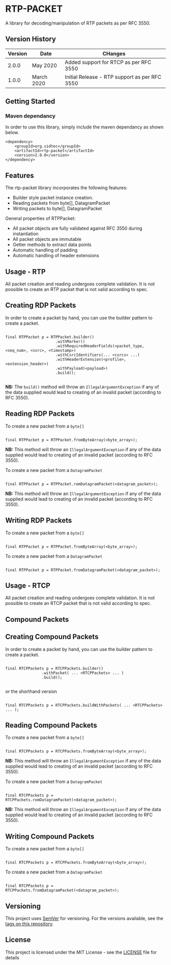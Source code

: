 # RTP-PACKET

A library for decoding/manipulation of RTP packets as per RFC 3550. 

## Version History

| Version  | Date  | CHanges
|---------------|----------------|--------|
| 2.0.0    |   May 2020   |  Added support for RTCP as per RFC 3550   |
| 1.0.0    |   March 2020   |  Initial Release - RTP support as per RFC 3550  |


## Getting Started


### Maven dependancy

In order to use this library, simply include the maven dependancy as shown below.

```
<dependency>
    <groupId>org.vidtec</groupId>
    <artifactId>rtp-packet</artifactId>
    <version>2.0.0</version>
</dependency>
```


## Features

The rtp-packet library incorporates the following features:

 - Builder style packet instance creation.
 - Reading packets from byte[], DatagramPacket
 - Writing packets to byte[], DatagramPacket
 
General properties of RTPPacket:

 - All packet objects are fully validated against RFC 3550 during instantiation
 - All packet objects are immutable
 - Getter methods to extract data points
 - Automatic handling of padding
 - Automatic handling of header extensions
   


## Usage - RTP

All packet creation and reading undergoes complete validation. It is not possible to create an RTP packet that is not valid according to spec.

## Creating RDP Packets

In order to create a packet by hand, you can use the builder pattern to create a packet.

```

final RTPPacket p = RTPPacket.builder()
					  .withMarker()
		 			  .withRequiredHeaderFields(<packet_type, <seq_num>, <ssrc>, <timestamp>)	
					  .withCsrcIdentifiers(... <csrcs> ...)
					  .withHeaderExtension(<profile>, <extension_header>)
					  .withPayload(<payload>)
					  .build();
					  
```

**NB:** The ```build()``` method will throw an ```IllegalArgumentException``` if any of the data supplied would lead to creating of an invalid packet (according to RFC 3550).



## Reading RDP Packets


To create a new packet from a ```byte[]```

```

final RTPPacket p = RTPPacket.fromByteArray(<byte_array>);

```

**NB:** This method will throw an ```IllegalArgumentException``` if any of the data supplied would lead to creating of an invalid packet (according to RFC 3550).


To create a new packet from a ```DatagramPacket```

```

final RTPPacket p = RTPPacket.romDatagramPacket(<datagram_packet>);

```

**NB:** This method will throw an ```IllegalArgumentException``` if any of the data supplied would lead to creating of an invalid packet (according to RFC 3550).


## Writing RDP Packets



To create a new packet from a ```byte[]```

```

final RTPPacket p = RTPPacket.fromByteArray(<byte_array>);

```


To create a new packet from a ```DatagramPacket```

```

final RTPPacket p = RTPPacket.fromDatagramPacket(<datagram_packet>);

```

## Usage - RTCP

All packet creation and reading undergoes complete validation. It is not possible to create an RTCP packet that is not valid according to spec.

## Compound Packets

## Creating Compound Packets

In order to create a packet by hand, you can use the builder pattern to create a packet.

```

final RTCPPackets p = RTCPPackets.builder()
				.withPacket( ... <RTCPPackets> ... )								
				.build();
				
```
or the shorthand version
```

final RTCPPackets p = RTCPPackets.buildWithPackets( ... <RTCPPackets> ... );

```

## Reading Compound Packets


To create a new packet from a ```byte[]```

```

final RTCPPackets p = RTCPPackets.fromByteArray(<byte_array>);

```

**NB:** This method will throw an ```IllegalArgumentException``` if any of the data supplied would lead to creating of an invalid packet (according to RFC 3550).


To create a new packet from a ```DatagramPacket```

```

final RTCPPackets p = RTCPPackets.romDatagramPacket(<datagram_packet>);

```

**NB:** This method will throw an ```IllegalArgumentException``` if any of the data supplied would lead to creating of an invalid packet (according to RFC 3550).


## Writing Compound Packets


To create a new packet from a ```byte[]```

```

final RTCPPackets p = RTCPPackets.fromByteArray(<byte_array>);

```


To create a new packet from a ```DatagramPacket```

```

final RTCPPackets p = RTCPPackets.fromDatagramPacket(<datagram_packet>);

```







## Versioning

This project uses [SemVer](http://semver.org/) for versioning. For the versions available, see the [tags on this repository](https://github.com/gareth-floodgate/rtp-packet/tags). 

## License

This project is licensed under the MIT License - see the [LICENSE](LICENSE) file for details



